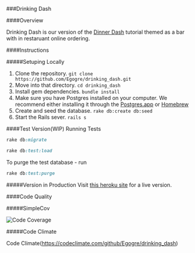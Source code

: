 ###Drinking Dash

####Overview

Drinking Dash is our version of the [Dinner Dash](http://tutorials.jumpstartlab.com/projects/dinner_dash.html) tutorial themed as a bar with in restaruant online ordering.

####Instructions

#####Setuping Locally

1. Clone the repository.
  `git clone https://github.com/Egogre/drinking_dash.git`
2. Move into that directory.
  `cd drinking_dash`
3. Install gem dependencies.
  `bundle install`
4. Make sure you have Postgres installed on your computer.
   We recommend either installing it through the [Postgres.app](http://postgresapp.com/) or [Homebrew](http://russbrooks.com/2010/11/25/install-postgresql-9-on-os-x)
5. Create and seed the database.
   `rake db:create db:seed`
6. Start the Rails sever.
   `rails s`

####Test Version(WIP)
Running Tests
```ruby
rake db:migrate
```

```ruby
rake db:test:load
```

To purge the test database - run

```ruby
rake db:test:purge
```

#####Version in Production
Visit [this heroku site]( https://desolate-plateau-1371.herokuapp.com/) for a live version.

####Code Quality

#####SimpleCov
  
![Code Coverage](https://www.monosnap.com/image/nHhBywlaT7y2N4dSRRxFt1gst.png)

#####Code Climate

Code Climate(https://codeclimate.com/github/Egogre/drinking_dash)


